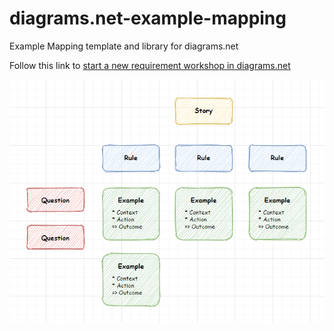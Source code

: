 # diagrams.net-example-mapping
Example Mapping template and library for diagrams.net

Follow this link to <a href="https://app.diagrams.net/?libs=0&clibs=Uhttps%3A%2F%2Fraw.githubusercontent.com%2Ftryane%2Fdiagrams.net-example-mapping%2Fmaster%2Fexample_mapping_library.xml#Uhttps%3A%2F%2Fraw.githubusercontent.com%2Ftryane%2Fdiagrams.net-example-mapping%2Fmaster%2Fexample_mapping_template.drawio" target="_blank">start a new requirement workshop in diagrams.net</a>

![Example Mapping template in diagrams.net](example_mapping.png)
